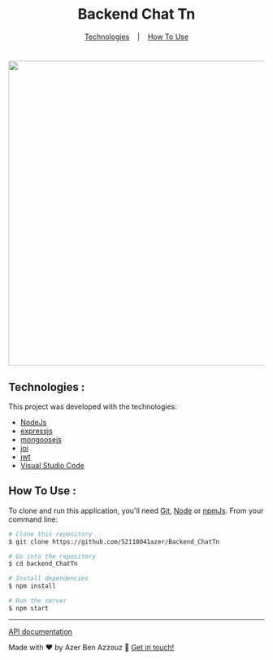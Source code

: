 <h1 align="center">Backend Chat Tn</h1>

<p align="center">
  <a href="/">Technologies</a> &nbsp;&nbsp;&nbsp;|&nbsp;&nbsp;&nbsp;
  <a href="/">How To Use</a>
</p>



<h1 align="center">
    <img width="600px" src="https://raw.githubusercontent.com/vineeshvk/chat-app-flutter/master/assets/screenshots/mock1.jpg" style="max-width:100%;">
</h1>

## Technologies :

This project was developed with the technologies:

-  [NodeJs](http://nodejs.dev/)
-  [expressjs](http://expressjs.com/)
-  [mongoosejs](http://mongoosejs.com)
-  [joi](https://joi.dev/)
-  [jwt](https://jwt.io/)
-  [Visual Studio Code](https://code.visualstudio.com/)
## How To Use :
To clone and run this application, you'll need [Git](https://git-scm.com), [Node](https://nodejs.org/en/) or [npmJs](https://www.npmjs.com/). From your command line:

```bash
# Clone this repository
$ git clone https://github.com/52118041azer/Backend_ChatTn

# Go into the repository
$ cd backend_ChatTn

# Install dependencies
$ npm install

# Run the server
$ npm start
```

---
[API documentation](https://documenter.getpostman.com/view/13982336/UUxtEqCa)

Made with ♥ by Azer Ben Azzouz :wave: [Get in touch!](https://www.linkedin.com/in/azer-ben-azzouz/)